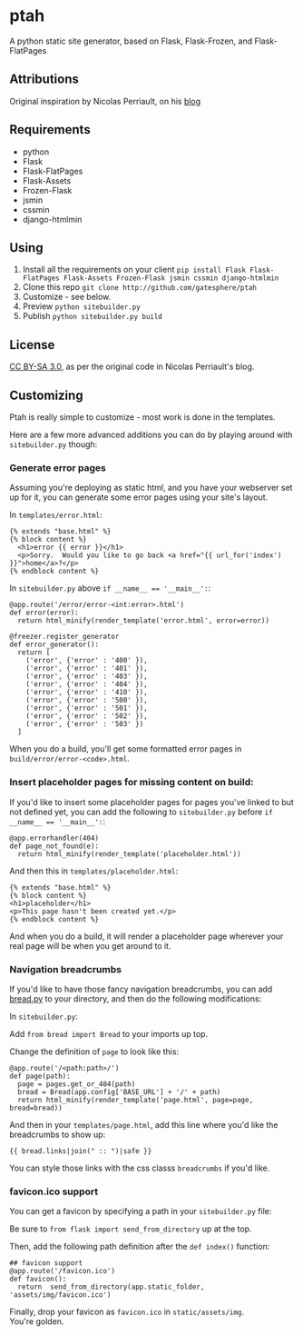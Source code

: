 ptah
====

A python static site generator, based on Flask, Flask-Frozen, and Flask-FlatPages

Attributions
------------
Original inspiration by Nicolas Perriault, on his [blog](https://nicolas.perriault.net/code/2012/dead-easy-yet-powerful-static-website-generator-with-flask/)

Requirements
------------
  - python
  - Flask
  - Flask-FlatPages
  - Flask-Assets
  - Frozen-Flask
  - jsmin
  - cssmin
  - django-htmlmin

Using
-----

  1. Install all the requirements on your client
    `pip install Flask Flask-FlatPages Flask-Assets Frozen-Flask jsmin cssmin django-htmlmin`
  2. Clone this repo
    `git clone http://github.com/gatesphere/ptah`
  3. Customize - see below.
  4. Preview
    `python sitebuilder.py`
  5. Publish
    `python sitebuilder.py build`

License
-------
[CC BY-SA 3.0](http://creativecommons.org/licenses/by-sa/3.0/), as per
the original code in Nicolas Perriault's blog.

Customizing
-----------
Ptah is really simple to customize - most work is done in the templates.

Here are a few more advanced additions you can do by playing around with
`sitebuilder.py` though:

### Generate error pages
Assuming you're deploying as static html, and you have your webserver
set up for it, you can generate some error pages using your site's 
layout.

In `templates/error.html`:
    
    {% extends "base.html" %}
    {% block content %}
      <h1>error {{ error }}</h1>
      <p>Sorry.  Would you like to go back <a href="{{ url_for('index') }}">home</a>?</p>
    {% endblock content %}
    
In `sitebuilder.py` above `if __name__ == '__main__':`:

    @app.route('/error/error-<int:error>.html')
    def error(error):
      return html_minify(render_template('error.html', error=error))

    @freezer.register_generator
    def error_generator():
      return [
        ('error', {'error' : '400' }),
        ('error', {'error' : '401' }),
        ('error', {'error' : '403' }),
        ('error', {'error' : '404' }),
        ('error', {'error' : '410' }),
        ('error', {'error' : '500' }),
        ('error', {'error' : '501' }),
        ('error', {'error' : '502' }),
        ('error', {'error' : '503' })
      ]

When you do a build, you'll get some formatted error pages in 
`build/error/error-<code>.html`.

### Insert placeholder pages for missing content on build:
If you'd like to insert some placeholder pages for pages you've linked
to but not defined yet, you can add the following to `sitebuilder.py`
before `if __name__ == '__main__':`:

    @app.errorhandler(404)
    def page_not_found(e):
      return html_minify(render_template('placeholder.html'))
      
And then this in `templates/placeholder.html`:

    {% extends "base.html" %}
    {% block content %}
    <h1>placeholder</h1>
    <p>This page hasn't been created yet.</p>
    {% endblock content %}

And when you do a build, it will render a placeholder page wherever
your real page will be when you get around to it.

### Navigation breadcrumbs
If you'd like to have those fancy navigation breadcrumbs, you can add
[bread.py](https://bitbucket.org/russellballestrini/bread/) to your 
directory, and then do the following modifications:

In `sitebuilder.py`:
  
Add `from bread import Bread` to your imports up top.

Change the definition of `page` to look like this:

    @app.route('/<path:path>/')
    def page(path):
      page = pages.get_or_404(path)
      bread = Bread(app.config['BASE_URL'] + '/' + path)
      return html_minify(render_template('page.html', page=page, bread=bread))

And then in your `templates/page.html`, add this line where you'd like 
the breadcrumbs to show up:

    {{ bread.links|join(" :: ")|safe }}
    
You can style those links with the css classs `breadcrumbs` if you'd like.

### favicon.ico support
You can get a favicon by specifying a path in your `sitebuilder.py` file:

Be sure to `from flask import send_from_directory` up at the top.

Then, add the following path definition after the `def index()` function:

    ## favicon support
    @app.route('/favicon.ico')
    def favicon():
      return  send_from_directory(app.static_folder, 'assets/img/favicon.ico')
      
Finally, drop your favicon as `favicon.ico` in `static/assets/img`.  
You're golden.
